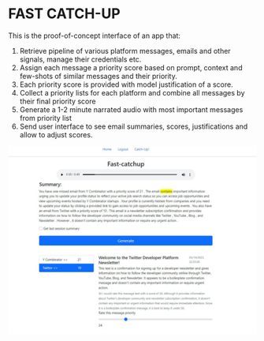 # FAST CATCH-UP

This is the proof-of-concept interface of an app that:
1. Retrieve pipeline of various platform messages, emails and other signals, manage their credentials etc.
2. Assign each message a priority score based on prompt, context and few-shots of similar messages and their priority. 
3. Each priority score is provided with model justification of a score. 
3. Collect a priority lists for each platform and combine all messages by their final priority score
4. Generate a 1-2 minute narrated audio with most important messages from priority list 
5. Send user interface to see email summaries, scores, justifications and allow to adjust scores. 

![fast-catchup ui demo](./ui.jpeg)
